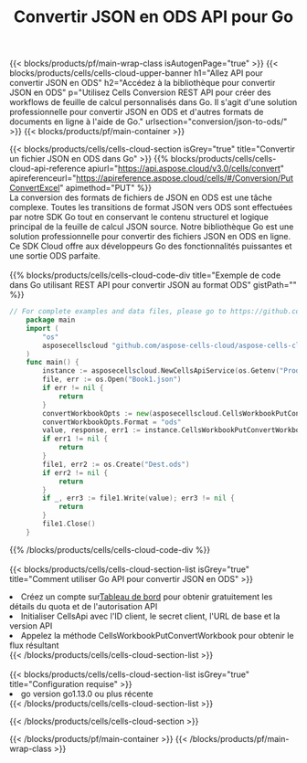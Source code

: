 ﻿---
title:  Convertir JSON en ODS API pour Go
description:  Utilisation du SDK Cloud Aspose.Cells pour Go pour convertir le fichier au format JSON en fichier au format ODS.
url: /fr/go/conversion/json-to-ods/
---
{{< blocks/products/pf/main-wrap-class isAutogenPage="true" >}}
{{< blocks/products/cells/cells-cloud-upper-banner h1="Allez API pour convertir JSON en ODS" h2="Accédez à la bibliothèque pour convertir JSON en ODS" p="Utilisez Cells Conversion REST API pour créer des workflows de feuille de calcul personnalisés dans Go. Il s\'agit d\'une solution professionnelle pour convertir JSON en ODS et d\'autres formats de documents en ligne à l\'aide de Go." urlsection="conversion/json-to-ods/" >}}
{{< blocks/products/pf/main-container >}}

{{< blocks/products/cells/cells-cloud-section isGrey="true" title="Convertir un fichier JSON en ODS dans Go" >}}
{{% blocks/products/cells/cells-cloud-api-reference apiurl="https://api.aspose.cloud/v3.0/cells/convert" apireferenceurl="https://apireference.aspose.cloud/cells/#/Conversion/PutConvertExcel" apimethod="PUT" %}}
<br/>
La conversion des formats de fichiers de JSON en ODS est une tâche complexe. Toutes les transitions de format JSON vers ODS sont effectuées par notre SDK Go tout en conservant le contenu structurel et logique principal de la feuille de calcul JSON source. Notre bibliothèque Go est une solution professionnelle pour convertir des fichiers JSON en ODS en ligne. Ce SDK Cloud offre aux développeurs Go des fonctionnalités puissantes et une sortie ODS parfaite.
<br/>
<br/>
{{% blocks/products/cells/cells-cloud-code-div title="Exemple de code dans Go utilisant REST API pour convertir JSON au format ODS" gistPath="" %}}
 
```go
// For complete examples and data files, please go to https://github.com/aspose-cells-cloud/aspose-cells-cloud-go/
    package main
    import (
	    "os"
	    asposecellscloud "github.com/aspose-cells-cloud/aspose-cells-cloud-go/v22"
    )
    func main() {
	    instance := asposecellscloud.NewCellsApiService(os.Getenv("ProductClientId"), os.Getenv("ProductClientSecret"))
	    file, err := os.Open("Book1.json")
	    if err != nil {
		    return
	    }
	    convertWorkbookOpts := new(asposecellscloud.CellsWorkbookPutConvertWorkbookOpts)
	    convertWorkbookOpts.Format = "ods"
	    value, response, err1 := instance.CellsWorkbookPutConvertWorkbook(file, convertWorkbookOpts)
	    if err1 != nil {
		    return
	    }
	    file1, err2 := os.Create("Dest.ods")
	    if err2 != nil {
		    return
	    }
	    if _, err3 := file1.Write(value); err3 != nil {
		    return
	    }
	    file1.Close()
    }
```
 
{{% /blocks/products/cells/cells-cloud-code-div %}}
<br/>
<br/>
{{< blocks/products/cells/cells-cloud-section-list isGrey="true" title="Comment utiliser Go API pour convertir JSON en ODS" >}}
<li> Créez un compte sur<a href="https://dashboard.aspose.cloud/">Tableau de bord</a> pour obtenir gratuitement les détails du quota et de l'autorisation API</li>
<li>Initialiser CellsApi avec l'ID client, le secret client, l'URL de base et la version API</li>
<li>Appelez la méthode CellsWorkbookPutConvertWorkbook pour obtenir le flux résultant</li>
{{< /blocks/products/cells/cells-cloud-section-list >}}
<br/>
<br/>
{{< blocks/products/cells/cells-cloud-section-list isGrey="true" title="Configuration requise" >}}
<li>go version go1.13.0 ou plus récente</li>
{{< /blocks/products/cells/cells-cloud-section-list >}}

{{< /blocks/products/cells/cells-cloud-section >}}

{{< /blocks/products/pf/main-container >}}
{{< /blocks/products/pf/main-wrap-class >}}
